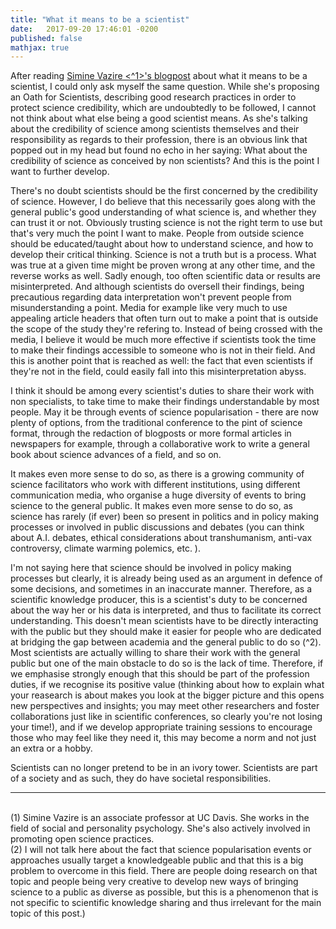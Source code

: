 ```yaml
---
title: "What it means to be a scientist"
date:   2017-09-20 17:46:01 -0200
published: false
mathjax: true
---
```


After reading [Simine Vazire <^1>'s blogpost](http://sometimesimwrong.typepad.com/wrong/2018/01/oath-for-scientists.html) about what it means to be a scientist, I could only ask myself the same question.
While she's proposing an Oath for Scientists, describing good research practices in order to protect science 
credibility, which are undoubtedly to be followed, I cannot not think about what else being a good scientist means.
As she's talking about the credibility of science among scientists themselves and their responsibility as regards to 
their profession, there is an obvious link that popped out in my head but found no echo in her saying: 
What about the credibility of science as conceived by non scientists?
And this is the point I want to further develop. 

There's no doubt scientists should be the first concerned by the credibility of science.
However, I do believe that this necessarily goes along with the general public's good understanding of what science is, and whether they can trust it or not. 
Obviously trusting science is not the right term to use but that's very much the point I want to make. 
People from outside science should be educated/taught about how to understand science, and how to develop their critical thinking.
Science is not a truth but is a process. What was true at a given time might be proven wrong at any other time, and the reverse
works as well. 
Sadly enough, too often scientific data or results are misinterpreted. And although scientists do oversell their findings, being precautious regarding data interpretation won't prevent people from misunderstanding a point. Media for example like very much to use appealing article headers that often turn out to make a point that is outside the scope of the study they're refering to. 
Instead of being crossed with the media, I believe it would be much more effective if scientists took the time to make their findings accessible to someone who is not in their field.
And this is another point that is reached as well: the fact that even scientists if they're not in the field, could easily fall into this misinterpretation abyss. 

I think it should be among every scientist's duties to share their work with non specialists, to take time to make their findings understandable by most people. May it be through events of science popularisation - there are now plenty of options, from the traditional conference to the pint of science format, through the redaction of blogposts or more formal articles in newspapers for example, through a collaborative work to write a general book about science advances of a field, and so on.

It makes even more sense to do so, as there is a growing community of science facilitators who work with different institutions, using different communication media, who organise a huge diversity of events to bring science to the general public. 
It makes even more sense to do so, as science has rarely (if ever) been so present in politics and in policy making processes or involved in public discussions and debates (you can think about A.I. debates, ethical considerations about transhumanism, anti-vax controversy, climate warming polemics, etc. ).

I'm not saying here that science should be involved in policy making processes but clearly, it is already being used as an argument in defence of some decisions, and sometimes in an inaccurate manner. 
Therefore, as a scientific knowledge producer, this is a scientist's duty to be concerned about the way her or his data is interpreted, and thus to facilitate its correct understanding. This doesn't mean scientists have to be directly interacting with the public but they should make it easier for people who are dedicated at bridging the gap between academia and the general public to do so (^2). <br>
Most scientists are actually willing to share their work with the general public but one of the main obstacle to do so is the lack of time. Therefore, if we emphasise strongly enough that this should be part of the profession duties, if we recognise its positive value (thinking about how to explain what your reasearch is about makes you look at the bigger picture and this opens new perspectives and insights; you may meet other researchers and foster collaborations just like in scientific conferences, so clearly you're not losing your time!), and if we develop appropriate training sessions to encourage those who may feel like they need it, this may become a norm and not just an extra or a hobby.

Scientists can no longer pretend to be in an ivory tower. Scientists are part of a society and as such, they do have societal responsibilities. 


--------------------
<br>
(1) Simine Vazire is an associate professor at UC Davis. She works in the field of social and personality psychology. She's also actively involved in promoting open science practices. <br>
(2) I will not talk here about the fact that science popularisation events or approaches usually target a knowledgeable public and that this is a big problem to overcome in this field. There are people doing research on that topic and people being very creative to develop new ways of bringing science to a public as diverse as possible, but this is a phenomenon that is not specific to scientific knowledge sharing and thus irrelevant for the main topic of this post.)

